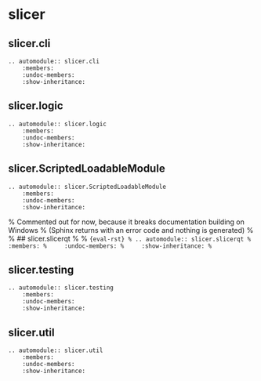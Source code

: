 # slicer

## slicer.cli

```{eval-rst}
.. automodule:: slicer.cli
    :members:
    :undoc-members:
    :show-inheritance:
```

## slicer.logic

```{eval-rst}
.. automodule:: slicer.logic
    :members:
    :undoc-members:
    :show-inheritance:
```

## slicer.ScriptedLoadableModule

```{eval-rst}
.. automodule:: slicer.ScriptedLoadableModule
    :members:
    :undoc-members:
    :show-inheritance:
```

% Commented out for now, because it breaks documentation building on Windows
% (Sphinx returns with an error code and nothing is generated)
%
% ## slicer.slicerqt
%
% ```{eval-rst}
% .. automodule:: slicer.slicerqt
%     :members:
%     :undoc-members:
%     :show-inheritance:
% ```

## slicer.testing

```{eval-rst}
.. automodule:: slicer.testing
    :members:
    :undoc-members:
    :show-inheritance:
```

## slicer.util

```{eval-rst}
.. automodule:: slicer.util
    :members:
    :undoc-members:
    :show-inheritance:
```
